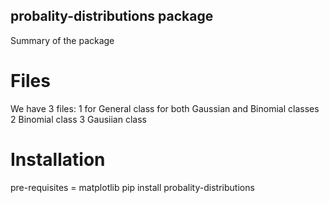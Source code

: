 ## probality-distributions package

Summary of the package

# Files
We have 3 files:
1 for General class for both Gaussian and Binomial classes
2 Binomial class
3 Gausiian class

# Installation
pre-requisites = matplotlib
pip install probality-distributions



